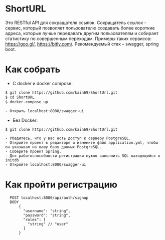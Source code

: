 # ShortURL

Это RESTful API для сокращателя ссылок. 
Сокращатель ссылок - сервис, который позволяет пользователю создавать более короткие адреса,
которые лучше передавать другим пользователям и собирает статистику по совершенным переходам.
Примеры таких сервисов: https://goo.gl/, https://bitly.com/. Рекомендуемый стек – swagger, spring boot.

# Как собрать 
+ С docker и docker compose: 

```sh
$ git clone https://github.com/kain69/ShortUrl.git
$ cd ShortURL 
$ docker-compose up 
```

    - Открыть localhost:8080/swagger-ui 

- Без Docker: 
```sh
$ git clone https://github.com/kain69/ShortUrl.git
```
    - Убедитесь, что у вас есть доступ к серверу PostgreSQL.
    - Откройте проект в редакторе и измените файл application.yml, чтобы он указывал на вашу базу данных PostgreSQL.
    - Соберите проект Spring.
    - Для работоспособности регистрации нужно выполнить SQL находящийся в initdb
    - Откройте localhost:8080/swagger-ui
# Как пройти регистрацию
```
  POST localhost:8080/api/auth/signup
  BODY 
      {
        "username": "string",
        "password": "string",
        "roles": [
          "string" // "user"
        ]
      }
```
